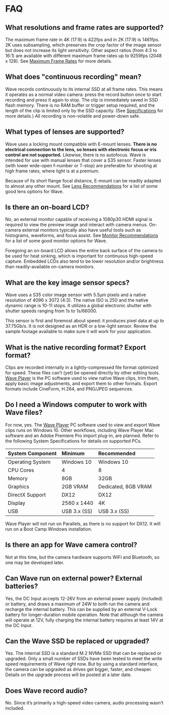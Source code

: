 # FAQ

## What resolutions and frame rates are supported?

The maximum frame rate in 4K \(17:9\) is 422fps and in 2K \(17:9\) is 1461fps. 2K uses subsampling, which preserves the crop factor of the image sensor but does not increase its light sensitivity. Other aspect ratios \(from 4:3 to 16:1\) are available with different maximum frame rates up to 9259fps \(2048 x 128\). See [Maximum Frame Rates](https://freefly.gitbook.io/freefly-public/products/wave-camera/maximum-frame-rates) for more details.

## What does "continuous recording" mean?

Wave records continuously to its internal SSD at all frame rates. This means it operates as a normal video camera: press the record button once to start recording and press it again to stop. The clip is immediately saved in SSD flash memory. There is no RAM buffer or trigger setup required, and the length of the clip is limited only by the SSD capacity. \(See [Specifications](https://freefly.gitbook.io/freefly-public/products/wave-camera/specifications) for more details.\) All recording is non-volatile and power-down safe.

## What types of lenses are supported?

Wave uses a locking mount compatible with E-mount lenses. **There is no electrical connection to the lens, so lenses with electronic focus or iris control are not supported.** Likewise, there is no autofocus. Wave is intended for use with manual lenses that cover a S35 sensor. Faster lenses \(with lower wide-open f-number or T-stop\) are preferable for shooting at high frame rates, where light is at a premium.

Because of its short flange focal distance, E-mount can be readily adapted to almost any other mount. See [Lens Recommendations](https://freefly.gitbook.io/freefly-public/products/wave-camera/lens-recommendations) for a list of some good lens options for Wave.

## Is there an on-board LCD?

No, an external monitor capable of receiving a 1080p30 HDMI signal is required to view the preview image and interact with camera menus. On-camera external monitors typically also have useful tools such as histograms, waveforms, and focus assist. See [Monitor Recommendations](monitor-recommendations.md) for a list of some good monitor options for Wave.

Foregoing an on-board LCD allows the entire back surface of the camera to be used for heat sinking, which is important for continuous high-speed capture. Embedded LCDs also tend to be lower resolution and/or brightness than readily-available on-camera monitors.

## What are the key image sensor specs?

Wave uses a S35 color image sensor with 5.5μm pixels and a native resolution of 4096 x 3072 \(4:3\). The native ISO is 250 and the native dynamic range is 10-11 stops. It utilizes a global electronic shutter with shutter speeds ranging from 1s to 1s/66000.

This sensor is first and foremost about speed: it produces pixel data at up to 37.75Gb/s. It is not designed as an HDR or a low-light sensor. Review the sample footage available to make sure it will work for your application.

## What is the native recording format? Export format?

Clips are recorded internally in a lightly-compressed file format optimized for speed. These files can’t \(yet\) be opened directly by other editing tools. [Wave Player](https://freefly.gitbook.io/freefly-public/products/wave-camera/downloads) is the PC software used to view native Wave clips, trim them, apply basic image adjustments, and export them to other formats. Export formats include CineForm, H.264, and PNG/JPEG sequences.

## Do I need a Windows computer to work with Wave files?

For now, yes. The [Wave Player](https://freefly.gitbook.io/freefly-public/products/wave-camera/downloads) PC software used to view and export Wave clips runs on Windows 10. Other workflows, including Wave Player Mac software and an Adobe Premiere Pro import plug-in, are planned. Refer to the following System Specifications for details on supported PCs.

| System Component | Minimum | Recommended |
| :--- | :--- | :--- |
| Operating System | Windows 10 | Windows 10 |
| CPU Cores | 4 | 8 |
| Memory | 8GB | 32GB |
| Graphics | 2GB VRAM | Dedicated, 8GB VRAM |
| DirectX Support | DX12 | DX12 |
| Display | 2560 x 1440 | 4K |
| USB | USB 3.x \(SS\) | USB 3.x \(SS\) |

Wave Player will not run on Parallels, as there is no support for DX12. It will run on a Boot Camp Windows installation.

## Is there an app for Wave camera control?

Not at this time, but the camera hardware supports WiFi and Bluetooth, so one may be developed later.

## Can Wave run on external power? External batteries?

Yes, the DC Input accepts 12-26V from an external power supply \(included\) or battery, and draws a maximum of 24W to both run the camera and recharge the internal battery. This can be supplied by an external V-Lock battery for longer-duration mobile operation. Note that although the camera will operate at 12V, fully charging the internal battery requires at least 14V at the DC Input.

## Can the Wave SSD be replaced or upgraded?

Yes. The internal SSD is a standard M.2 NVMe SSD that can be replaced or upgraded. Only a small number of SSDs have been tested to meet the write speed requirements of Wave right now. But by using a standard interface, the camera can be upgraded as drives get bigger, faster, and cheaper. Details on the upgrade process will be posted at a later date.

## Does Wave record audio?

No. Since it’s primarily a high-speed video camera, audio processing wasn’t included.

